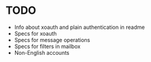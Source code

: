 # TODO

* Info about xoauth and plain authentication in readme
* Specs for xoauth 
* Specs for message operations
* Specs for filters in mailbox
* Non-English accounts
